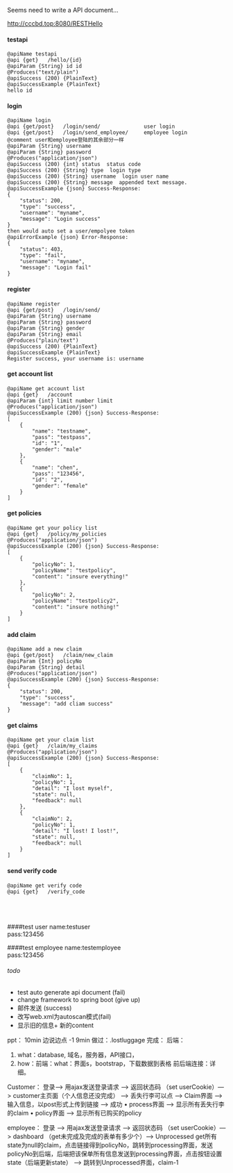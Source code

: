 Seems need to write a API document...<br>

http://cccbd.top:8080/RESTHello
#### testapi
    @apiName testapi
    @api {get}   /hello/{id}
    @apiParam {String} id id 
    @Produces("text/plain")
    @apiSuccess (200) {PlainText}
    @apiSuccessExample {PlainText} 
    hello id

#### login
    @apiName login
    @api {get/post}   /login/send/              user login
    @api {get/post}   /login/send_employee/     employee login
    @comment user和employee登陆的其余部分一样
    @apiParam {String} username 
    @apiParam {String} password 
    @Produces("application/json")
    @apiSuccess (200) {int} status  status code
    @apiSuccess (200) {String} type  login type
    @apiSuccess (200) {String} username  login user name
    @apiSuccess (200) {String} message  appended text message.
    @apiSuccessExample {json} Success-Response:
    {
        "status": 200,
        "type": "success",
        "username": "myname",
        "message": "Login success"
    }
    then would auto set a user/empolyee token  
    @apiErrorExample {json} Error-Response:
    {
        "status": 403,
        "type": "fail",
        "username": "myname",
        "message": "Login fail"
    }

#### register
    @apiName register
    @api {get/post}   /login/send/
    @apiParam {String} username 
    @apiParam {String} password 
    @apiParam {String} gender
    @apiParam {String} email  
    @Produces("plain/text")
    @apiSuccess (200) {PlainText}
    @apiSuccessExample {PlainText} 
    Register success, your username is: username

#### get account list
    @apiName get account list
    @api {get}   /account
    @apiParam {int} limit number limit 
    @Produces("application/json")
    @apiSuccessExample (200) {json} Success-Response:
    [
        {
            "name": "testname",
            "pass": "testpass",
            "id": "1",
            "gender": "male"
        },
        {
            "name": "chen",
            "pass": "123456",
            "id": "2",
            "gender": "female"
        }
    ]

#### get policies
    @apiName get your policy list
    @api {get}   /policy/my_policies 
    @Produces("application/json")
    @apiSuccessExample (200) {json} Success-Response:
    [
        {
            "policyNo": 1,
            "policyName": "testpolicy",
            "content": "insure everything!"
        },
        {
            "policyNo": 2,
            "policyName": "testpolicy2",
            "content": "insure nothing!"
        }
    ]
   
  
#### add claim
    @apiName add a new claim
    @api {get/post}   /claim/new_claim 
    @apiParam {Int} policyNo 
    @apiParam {String} detail 
    @Produces("application/json")
    @apiSuccessExample (200) {json} Success-Response:
    {
        "status": 200,
        "type": "success",
        "message": "add cliam success"
    }

#### get claims
    @apiName get your claim list
    @api {get}   /claim/my_claims 
    @Produces("application/json")
    @apiSuccessExample (200) {json} Success-Response:
    [
        {
            "claimNo": 1,
            "policyNo": 1,
            "detail": "I lost myself",
            "state": null,
            "feedback": null
        },
        {
            "claimNo": 2,
            "policyNo": 1,
            "detail": "I lost! I lost!",
            "state": null,
            "feedback": null
        }
    ]

#### send verify code
    @apiName get verify code
    @api {get}   /verify_code 

<br><br><br>
####test user
name:testuser   
pass:123456 

####test employee
name:testemployee   
pass:123456 


###### todo
* test auto generate api document (fail)
* change framework to spring boot (give up)
* 邮件发送 (success)
* 改写web.xml为autoscan模式(fail)
* 显示旧的信息+ 新的content

ppt：
10min 边说边点 -1
9min 做过：.lostluggage 完成：
后端：
1. what：database, 域名，服务器，API接口，
2. how：前端：what：界面s，bootstrap，下载数据到表格
前后端连接：详细。

Customer：
登录—> 用ajax发送登录请求 —> 返回状态码 （set userCookie）—> customer主页面（个人信息还没完成） —> 丢失行李可以点 —> Claim界面 —> 输入信息，以post形式上传到链接 —> 成功
•	process界面 —> 显示所有丢失行李的claim
•	policy界面 —> 显示所有已购买的policy


employee：
登录 —> 用ajax发送登录请求 —> 返回状态码 （set userCookie）—> dashboard （get未完成及完成的表单有多少个）—> Unprocessed get所有state为null的claim，点击链接得到policyNo，跳转到processing界面，发送policyNo到后端，后端把该保单所有信息发送到processing界面，点击按钮设置state（后端更新state） —>  跳转到Unprocessed界面，claim-1



